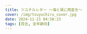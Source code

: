 ```yaml
---
title: ツユチルレター 〜海と栞に雨音を〜
cover: /img/tsuyuchiru_cover.jpg
date: 2024-11-21 04:58:23
tags: [百合, 全年齢向]
---
```


